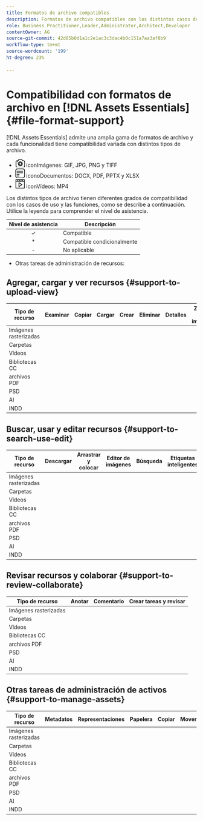 ```yaml
---
title: Formatos de archivo compatibles
description: Formatos de archivo compatibles con los distintos casos de uso de [!DNL Assets Essentials]
role: Business Practitioner,Leader,Administrator,Architect,Developer
contentOwner: AG
source-git-commit: 42d85b0d1a1c2e1ac3c3dac4b0c151a7aa3af8b9
workflow-type: tm+mt
source-wordcount: '199'
ht-degree: 23%

---
```



# Compatibilidad con formatos de archivo en [!DNL Assets Essentials] {#file-format-support}

[!DNL Assets Essentials] admite una amplia gama de formatos de archivo y cada funcionalidad tiene compatibilidad variada con distintos tipos de archivo.

* ![tipo de archivo de imagen ](assets/do-not-localize/image-icon.png) iconImágenes: GIF, JPG, PNG y TIFF
* ![tipo de archivo de documento ](assets/do-not-localize/document-icon.png) iconoDocumentos: DOCX, PDF, PPTX y XLSX
* ![tipo de archivo de vídeo ](assets/do-not-localize/video-icon.png) iconVídeos: MP4

Los distintos tipos de archivo tienen diferentes grados de compatibilidad con los casos de uso y las funciones, como se describe a continuación. Utilice la leyenda para comprender el nivel de asistencia.

| Nivel de asistencia | Descripción |
| :-----------: | ------------------------------ |
| ✓ | Compatible |
| * | Compatible condicionalmente |
| - | No aplicable |

* Otras tareas de administración de recursos:

## Agregar, cargar y ver recursos {#support-to-upload-view}

| Tipo de recurso | Examinar | Copiar | Cargar | Crear | Eliminar | Detalles | Zoom de imagen | Vistos recientemente |
|---|---|---|---|---|---|---|---|---|
| Imágenes rasterizadas |  |  |  |  |  |  |  |  |
| Carpetas |  |  |  |  |  |  |  |  |
| Vídeos |  |  |  |  |  |  |  |  |
| Bibliotecas CC |  |  |  |  |  |  |  |  |
| archivos PDF |  |  |  |  |  |  |  |  |
| PSD |  |  |  |  |  |  |  |  |
| AI |  |  |  |  |  |  |  |  |
| INDD |  |  |  |  |  |  |  |  |

## Buscar, usar y editar recursos {#support-to-search-use-edit}

| Tipo de recurso | Descargar | Arrastrar y colocar | Editor de imágenes | Búsqueda   | Etiquetas inteligentes | Cambiar nombre | Versiones |
| --- | ---  | --- | --- | --- | --- | --- | --- |
| Imágenes rasterizadas |  |  |  |  |  |  |  |
| Carpetas |  |  |  |  |  |  |  |
| Vídeos |  |  |  |  |  |  |  |
| Bibliotecas CC |  |  |  |  |  |  |  |
| archivos PDF |  |  |  |  |  |  |  |
| PSD |  |  |  |  |  |  |  |
| AI |  |  |  |  |  |  |  |
| INDD |  |  |  |  |  |  |  |

## Revisar recursos y colaborar {#support-to-review-collaborate}

| Tipo de recurso | Anotar | Comentario | Crear tareas y revisar |
| --- | --- | --- | --- |
| Imágenes rasterizadas |  |  |  |
| Carpetas |  |  |  |  |
| Vídeos |  |  |  |  |
| Bibliotecas CC |  |  |  |  |
| archivos PDF |  |  |  |  |
| PSD |  |  |  |  |
| AI |  |  |  |  |
| INDD |  |  |  |  |

## Otras tareas de administración de activos {#support-to-manage-assets}

| Tipo de recurso | Metadatos | Representaciones | Papelera | Copiar | Mover |
| --- | --- | --- | --- | --- | --- |
| Imágenes rasterizadas |  |  |  |  |  |
| Carpetas |  |  |  |  |  |  |
| Vídeos |  |  |  |  |  |  |
| Bibliotecas CC |  |  |  |  |  |  |
| archivos PDF |  |  |  |  |  |  |
| PSD |  |  |  |  |  |  |
| AI |  |  |  |  |  |  |
| INDD |  |  |  |  |  |  |

<!-- TBD: Saving template table separately.
| Asset type | Features |
|---|---|
| Raster images |  |
| Folders | |
| Videos | |
| CC Libraries | |
| PDF files | |
| PSD | |
| AI | |
| INDD | |

>[!MORELIKETHIS]
>
>* []()
-->
